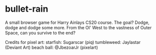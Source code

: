 # bullet-rain

A small browser game for Harry Ainlays CS20 course. The goal? Dodge, dodge and dodge some more. From the Ol' West to the vastness of Outer Space, can you survive to the end?

Credits for pixel art:
starfish: Sugarscar (piq)
tumbleweed: Jaylastar (Deviant Art)
beach ball: @JbezoarJr (pixelart)

